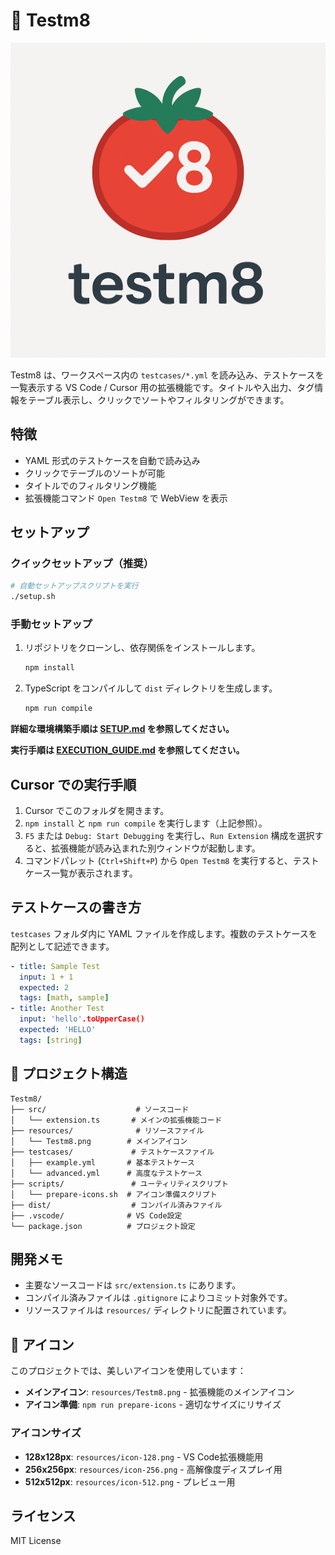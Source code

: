 # 🧪 Testm8

![Testm8 Icon](resources/Testm8.png)

Testm8 は、ワークスペース内の `testcases/*.yml` を読み込み、テストケースを一覧表示する VS Code / Cursor 用の拡張機能です。タイトルや入出力、タグ情報をテーブル表示し、クリックでソートやフィルタリングができます。

## 特徴
- YAML 形式のテストケースを自動で読み込み
- クリックでテーブルのソートが可能
- タイトルでのフィルタリング機能
- 拡張機能コマンド `Open Testm8` で WebView を表示

## セットアップ

### クイックセットアップ（推奨）
```bash
# 自動セットアップスクリプトを実行
./setup.sh
```

### 手動セットアップ
1. リポジトリをクローンし、依存関係をインストールします。
   ```bash
   npm install
   ```
2. TypeScript をコンパイルして `dist` ディレクトリを生成します。
   ```bash
   npm run compile
   ```

**詳細な環境構築手順は [SETUP.md](./SETUP.md) を参照してください。**

**実行手順は [EXECUTION_GUIDE.md](./EXECUTION_GUIDE.md) を参照してください。**

## Cursor での実行手順
1. Cursor でこのフォルダを開きます。
2. `npm install` と `npm run compile` を実行します（上記参照）。
3. `F5` または `Debug: Start Debugging` を実行し、`Run Extension` 構成を選択すると、拡張機能が読み込まれた別ウィンドウが起動します。
4. コマンドパレット (`Ctrl+Shift+P`) から `Open Testm8` を実行すると、テストケース一覧が表示されます。

## テストケースの書き方
`testcases` フォルダ内に YAML ファイルを作成します。複数のテストケースを配列として記述できます。
```yaml
- title: Sample Test
  input: 1 + 1
  expected: 2
  tags: [math, sample]
- title: Another Test
  input: 'hello'.toUpperCase()
  expected: 'HELLO'
  tags: [string]
```

## 📁 プロジェクト構造

```
Testm8/
├── src/                    # ソースコード
│   └── extension.ts       # メインの拡張機能コード
├── resources/              # リソースファイル
│   └── Testm8.png        # メインアイコン
├── testcases/             # テストケースファイル
│   ├── example.yml       # 基本テストケース
│   └── advanced.yml      # 高度なテストケース
├── scripts/               # ユーティリティスクリプト
│   └── prepare-icons.sh  # アイコン準備スクリプト
├── dist/                  # コンパイル済みファイル
├── .vscode/              # VS Code設定
└── package.json          # プロジェクト設定
```

## 開発メモ
- 主要なソースコードは `src/extension.ts` にあります。
- コンパイル済みファイルは `.gitignore` によりコミット対象外です。
- リソースファイルは `resources/` ディレクトリに配置されています。

## 🎨 アイコン

このプロジェクトでは、美しいアイコンを使用しています：

- **メインアイコン**: `resources/Testm8.png` - 拡張機能のメインアイコン
- **アイコン準備**: `npm run prepare-icons` - 適切なサイズにリサイズ

### アイコンサイズ
- **128x128px**: `resources/icon-128.png` - VS Code拡張機能用
- **256x256px**: `resources/icon-256.png` - 高解像度ディスプレイ用
- **512x512px**: `resources/icon-512.png` - プレビュー用

## ライセンス
MIT License

